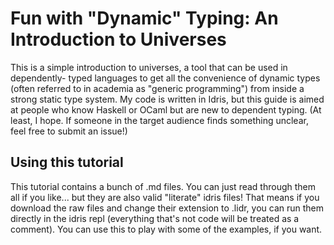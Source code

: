 # Fun with "Dynamic" Typing: An Introduction to Universes

This is a simple introduction to universes, a tool that can be used in dependently-
typed languages to get all the convenience of dynamic types (often referred to in
academia as "generic programming") from inside a strong static type system. My code
is written in Idris, but this guide is aimed at people who know Haskell or OCaml
but are new to dependent typing. (At least, I hope. If someone in the target audience
finds something unclear, feel free to submit an issue!)

## Using this tutorial
This tutorial contains a bunch of .md files. You can just read through them all if
you like... but they are also valid "literate" idris files! That means if you
download the raw files and change their extension to .lidr, you can run them directly
in the idris repl (everything that's not code will be treated as a comment). You
can use this to play with some of the examples, if you want.